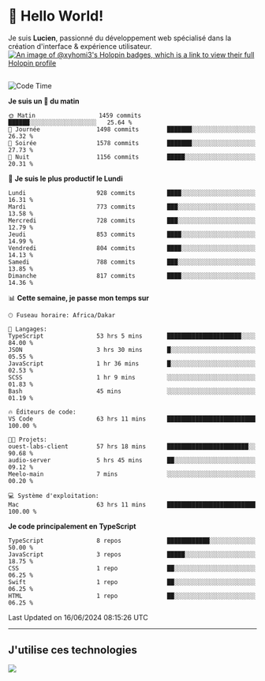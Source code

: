 # 👋 Hello World!

Je suis **Lucien**, passionné du développement web spécialisé dans la création d'interface & expérience utilisateur.
[![An image of @xyhomi3's Holopin badges, which is a link to view their full Holopin profile](https://holopin.me/xyhomi3)](https://holopin.io/@xyhomi3)

##

<!--START_SECTION:waka-->
![Code Time](http://img.shields.io/badge/Code%20Time-1%2C365%20hrs%2042%20mins-blue)

**Je suis un 🐤 du matin** 

```text
🌞 Matin                  1459 commits        ██████░░░░░░░░░░░░░░░░░░░   25.64 % 
🌆 Journée                1498 commits        ███████░░░░░░░░░░░░░░░░░░   26.32 % 
🌃 Soirée                 1578 commits        ███████░░░░░░░░░░░░░░░░░░   27.73 % 
🌙 Nuit                   1156 commits        █████░░░░░░░░░░░░░░░░░░░░   20.31 % 
```
📅 **Je suis le plus productif le Lundi** 

```text
Lundi                    928 commits         ████░░░░░░░░░░░░░░░░░░░░░   16.31 % 
Mardi                    773 commits         ███░░░░░░░░░░░░░░░░░░░░░░   13.58 % 
Mercredi                 728 commits         ███░░░░░░░░░░░░░░░░░░░░░░   12.79 % 
Jeudi                    853 commits         ████░░░░░░░░░░░░░░░░░░░░░   14.99 % 
Vendredi                 804 commits         ████░░░░░░░░░░░░░░░░░░░░░   14.13 % 
Samedi                   788 commits         ███░░░░░░░░░░░░░░░░░░░░░░   13.85 % 
Dimanche                 817 commits         ████░░░░░░░░░░░░░░░░░░░░░   14.36 % 
```


📊 **Cette semaine, je passe mon temps sur** 

```text
🕑︎ Fuseau horaire: Africa/Dakar

💬 Langages: 
TypeScript               53 hrs 5 mins       █████████████████████░░░░   84.00 % 
JSON                     3 hrs 30 mins       █░░░░░░░░░░░░░░░░░░░░░░░░   05.55 % 
JavaScript               1 hr 36 mins        █░░░░░░░░░░░░░░░░░░░░░░░░   02.53 % 
SCSS                     1 hr 9 mins         ░░░░░░░░░░░░░░░░░░░░░░░░░   01.83 % 
Bash                     45 mins             ░░░░░░░░░░░░░░░░░░░░░░░░░   01.19 % 

🔥 Éditeurs de code: 
VS Code                  63 hrs 11 mins      █████████████████████████   100.00 % 

🐱‍💻 Projets: 
ouest-labs-client        57 hrs 18 mins      ███████████████████████░░   90.68 % 
audio-server             5 hrs 45 mins       ██░░░░░░░░░░░░░░░░░░░░░░░   09.12 % 
Meelo-main               7 mins              ░░░░░░░░░░░░░░░░░░░░░░░░░   00.20 % 

💻 Système d'exploitation: 
Mac                      63 hrs 11 mins      █████████████████████████   100.00 % 
```

**Je code principalement en TypeScript** 

```text
TypeScript               8 repos             ████████████░░░░░░░░░░░░░   50.00 % 
JavaScript               3 repos             █████░░░░░░░░░░░░░░░░░░░░   18.75 % 
CSS                      1 repo              ██░░░░░░░░░░░░░░░░░░░░░░░   06.25 % 
Swift                    1 repo              ██░░░░░░░░░░░░░░░░░░░░░░░   06.25 % 
HTML                     1 repo              ██░░░░░░░░░░░░░░░░░░░░░░░   06.25 % 
```




 Last Updated on 16/06/2024 08:15:26 UTC
<!--END_SECTION:waka-->
---

## J'utilise ces technologies

<p align="left">
  <a href="https://skillicons.dev">
    <img src="https://skillicons.dev/icons?i=ts,js,md,scss,tailwind,react,docker,express,astro,vite,nextjs,vercel,figma,ableton" />
  </a>
</p>

